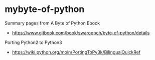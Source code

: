 # mybyte-of-python  
Summary pages from A Byte of Python Ebook  
* https://www.gitbook.com/book/swaroopch/byte-of-python/details   

Porting Python2 to Python3  
* https://wiki.python.org/moin/PortingToPy3k/BilingualQuickRef  

